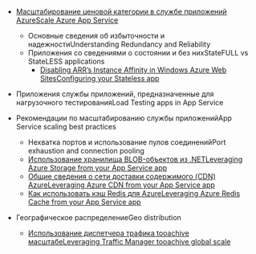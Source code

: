 * [<span data-ttu-id="808d9-101">Масштабирование ценовой категории в службе приложений Azure</span><span class="sxs-lookup"><span data-stu-id="808d9-101">Scale Azure App Service</span></span>](../articles/app-service-web/web-sites-scale.md)
  
  * <span data-ttu-id="808d9-102">Основные сведения об избыточности и надежности</span><span class="sxs-lookup"><span data-stu-id="808d9-102">Understanding Redundancy and Reliability</span></span>
  * <span data-ttu-id="808d9-103">Приложения со сведениями о состоянии и без них</span><span class="sxs-lookup"><span data-stu-id="808d9-103">StateFULL vs StateLESS applications</span></span>
    * [<span data-ttu-id="808d9-104">Disabling ARR’s Instance Affinity in Windows Azure Web Sites</span><span class="sxs-lookup"><span data-stu-id="808d9-104">Configuring your Stateless app</span></span>](https://azure.microsoft.com/blog/disabling-arrs-instance-affinity-in-windows-azure-web-sites/)
* <span data-ttu-id="808d9-105">Приложения службы приложений, предназначенные для нагрузочного тестирования</span><span class="sxs-lookup"><span data-stu-id="808d9-105">Load Testing apps in App Service</span></span>   
* <span data-ttu-id="808d9-106">Рекомендации по масштабированию службы приложений</span><span class="sxs-lookup"><span data-stu-id="808d9-106">App Service scaling best practices</span></span>
  
  * <span data-ttu-id="808d9-107">Нехватка портов и использование пулов соединений</span><span class="sxs-lookup"><span data-stu-id="808d9-107">Port exhaustion and connection pooling</span></span>
  * [<span data-ttu-id="808d9-108">Использование хранилища BLOB-объектов из .NET</span><span class="sxs-lookup"><span data-stu-id="808d9-108">Leveraging Azure Storage from your App Service app</span></span>](../articles/storage/blobs/storage-dotnet-how-to-use-blobs.md)
  * [<span data-ttu-id="808d9-109">Общие сведения о сети доставки содержимого (CDN) Azure</span><span class="sxs-lookup"><span data-stu-id="808d9-109">Leveraging Azure CDN from your App Service app</span></span>](../articles/cdn/cdn-overview.md)
  * [<span data-ttu-id="808d9-110">Как использовать кэш Redis для Azure</span><span class="sxs-lookup"><span data-stu-id="808d9-110">Leveraging Azure Redis Cache from your App Service app</span></span>](../articles/redis-cache/cache-dotnet-how-to-use-azure-redis-cache.md)
* <span data-ttu-id="808d9-111">Географическое распределение</span><span class="sxs-lookup"><span data-stu-id="808d9-111">Geo distribution</span></span>
  
  * [<span data-ttu-id="808d9-112">Использование диспетчера трафика tooachive масштабе</span><span class="sxs-lookup"><span data-stu-id="808d9-112">Leveraging Traffic Manager tooachive global scale</span></span>](../articles/traffic-manager/traffic-manager-overview.md)


